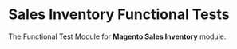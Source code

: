 # Sales Inventory Functional Tests

The Functional Test Module for **Magento Sales Inventory** module.
